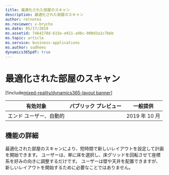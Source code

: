 ```yaml
---
title: 最適化された部屋のスキャン
description: 最適化された部屋のスキャン
author: relnotes
ms.reviewer: v-brycho
ms.date: 05/17/2019
ms.assetid: 7464278d-615e-e911-a96c-000d3a1c7bbb
ms.topic: article
ms.service: business-applications
ms.author: sudhees
dynamics365pdf: true
---
```

# 最適化された部屋のスキャン
[!include[mixed-reality/dynamics365-layout banner](../includes/mixed-reality/dynamics365-layout.md)]

| 有効対象    |  パブリック プレビュー | 一般提供 | 
| ---------- | ---------- |---------- |
|エンド ユーザー、自動的|| 2019 年 10 月|






## 機能の詳細
<!--feature detail start -->
最適化された部屋のスキャンにより、短時間で新しいレイアウトを設定して計画を開始できます。 ユーザーは、単に床を選択し、床グリッドを回転させて座標系を好みの向きに調整するだけです。 ユーザーは壁や天井を配置できますが、新しいレイアウトを開始するために必要なことではありません。
<!--feature detail end -->










